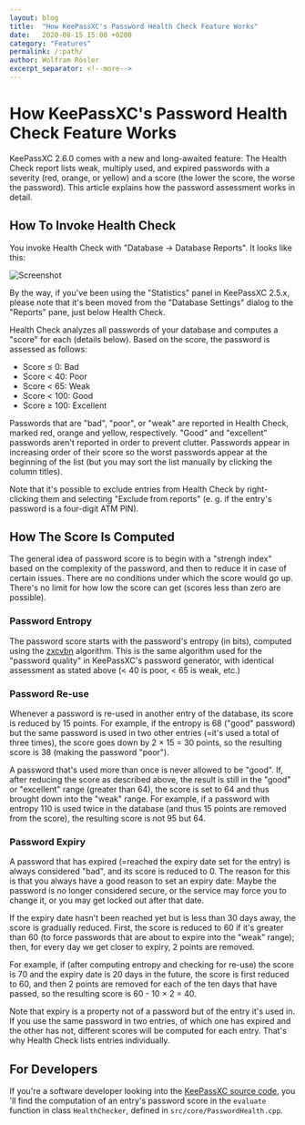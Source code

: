 ```yaml
---
layout: blog
title:  "How KeePassXC's Password Health Check Feature Works"
date:   2020-08-15 15:00 +0200
category: "Features"
permalink: /:path/
author: Wolfram Rösler
excerpt_separator: <!--more-->
---
```


# How KeePassXC's Password Health Check Feature Works

KeePassXC 2.6.0 comes with a new and long-awaited feature: The Health Check report lists weak, multiply used, and expired passwords with a severity (red, orange, or yellow) and a score (the lower the score, the worse the password). This article explains how the password assessment works in detail.

<!--more-->

## How To Invoke Health Check

You invoke Health Check with "Database → Database Reports". It looks like this:

![Screenshot](healthcheck.png)

By the way, if you've been using the "Statistics" panel in KeePassXC 2.5.x, please note that it's been moved from the "Database Settings" dialog to the "Reports" pane, just below Health Check.

Health Check analyzes all passwords of your database and computes a "score" for each (details below). Based on the score, the password is assessed as follows:

* Score ≤ 0: Bad
* Score < 40: Poor
* Score < 65: Weak
* Score < 100: Good
* Score ≥ 100: Excellent

Passwords that are "bad", "poor", or "weak" are reported in Health Check, marked red, orange and yellow, respectively. "Good" and "excellent" passwords aren't reported in order to prevent clutter. Passwords appear in increasing order of their score so the worst passwords appear at the beginning of the list (but you may sort the list manually by clicking the column titles).

Note that it's possible to exclude entries from Health Check by right-clicking them and selecting "Exclude from reports" (e. g. if the entry's password is a four-digit ATM PIN).

## How The Score Is Computed

The general idea of password score is to begin with a "strengh index" based on the complexity of the password, and then to reduce it in case of certain issues. There are no conditions under which the score would go up. There's no limit for how low the score can get (scores less than zero are possible).

### Password Entropy

The password score starts with the password's entropy (in bits), computed using the [zxcvbn](https://blogs.dropbox.com/tech/2012/04/zxcvbn-realistic-password-strength-estimation/) algorithm. This is the same algorithm used for the "password quality" in KeePassXC's password generator, with identical assessment as stated above (< 40 is poor, < 65 is weak, etc.)

### Password Re-use

Whenever a password is re-used in another entry of the database, its score is reduced by 15 points. For example, if the entropy is 68 ("good" password) but the same password is used in two other entries (=it's used a total of three times), the score goes down by 2 × 15 = 30 points, so the resulting score is 38 (making the password "poor").

A password that's used more than once is never allowed to be "good". If, after reducing the score as described above, the result is still in the "good" or "excellent" range (greater than 64), the score is set to 64 and thus brought down into the "weak" range. For example, if a password with entropy 110 is used twice in the database (and thus 15 points are removed from the score), the resulting score is not 95 but 64.

### Password Expiry

A password that has expired (=reached the expiry date set for the entry) is always considered "bad", and its score is reduced to 0. The reason for this is that you always have a good reason to set an expiry date: Maybe the password is no longer considered secure, or the service may force you to change it, or you may get locked out after that date.

If the expiry date hasn't been reached yet but is less than 30 days away, the score is gradually reduced. First, the score is reduced to 60 if it's greater than 60 (to force passwords that are about to expire into the "weak" range); then, for every day we get closer to expiry, 2 points are removed.

For example, if (after computing entropy and checking for re-use) the score is 70 and the expiry date is 20 days in the future, the score is first reduced to 60, and then 2 points are removed for each of the ten days that have passed, so the resulting score is 60 - 10 × 2 = 40.

Note that expiry is a property not of a password but of the entry it's used in. If you use the same password in two entries, of which one has expired and the other has not, different scores will be computed for each entry. That's why Health Check lists entries individually.

## For Developers

If you're a software developer looking into the [KeePassXC source code](https://github.com/keepassxreboot/keepassxc), you 'll find the computation of an entry's password score in the `evaluate` function in class `HealthChecker`, defined in `src/core/PasswordHealth.cpp`.
